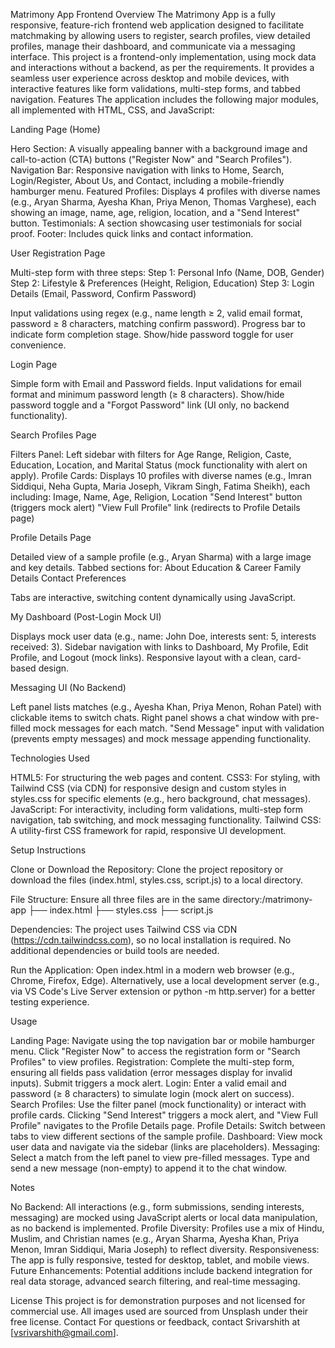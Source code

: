 Matrimony App Frontend
Overview
The Matrimony App is a fully responsive, feature-rich frontend web application designed to facilitate matchmaking by allowing users to register, search profiles, view detailed profiles, manage their dashboard, and communicate via a messaging interface. This project is a frontend-only implementation, using mock data and interactions without a backend, as per the requirements. It provides a seamless user experience across desktop and mobile devices, with interactive features like form validations, multi-step forms, and tabbed navigation.
Features
The application includes the following major modules, all implemented with HTML, CSS, and JavaScript:

Landing Page (Home)

Hero Section: A visually appealing banner with a background image and call-to-action (CTA) buttons ("Register Now" and "Search Profiles").
Navigation Bar: Responsive navigation with links to Home, Search, Login/Register, About Us, and Contact, including a mobile-friendly hamburger menu.
Featured Profiles: Displays 4 profiles with diverse names (e.g., Aryan Sharma, Ayesha Khan, Priya Menon, Thomas Varghese), each showing an image, name, age, religion, location, and a "Send Interest" button.
Testimonials: A section showcasing user testimonials for social proof.
Footer: Includes quick links and contact information.


User Registration Page

Multi-step form with three steps:
Step 1: Personal Info (Name, DOB, Gender)
Step 2: Lifestyle & Preferences (Height, Religion, Education)
Step 3: Login Details (Email, Password, Confirm Password)


Input validations using regex (e.g., name length ≥ 2, valid email format, password ≥ 8 characters, matching confirm password).
Progress bar to indicate form completion stage.
Show/hide password toggle for user convenience.


Login Page

Simple form with Email and Password fields.
Input validations for email format and minimum password length (≥ 8 characters).
Show/hide password toggle and a "Forgot Password" link (UI only, no backend functionality).


Search Profiles Page

Filters Panel: Left sidebar with filters for Age Range, Religion, Caste, Education, Location, and Marital Status (mock functionality with alert on apply).
Profile Cards: Displays 10 profiles with diverse names (e.g., Imran Siddiqui, Neha Gupta, Maria Joseph, Vikram Singh, Fatima Sheikh), each including:
Image, Name, Age, Religion, Location
"Send Interest" button (triggers mock alert)
"View Full Profile" link (redirects to Profile Details page)




Profile Details Page

Detailed view of a sample profile (e.g., Aryan Sharma) with a large image and key details.
Tabbed sections for:
About
Education & Career
Family Details
Contact Preferences


Tabs are interactive, switching content dynamically using JavaScript.


My Dashboard (Post-Login Mock UI)

Displays mock user data (e.g., name: John Doe, interests sent: 5, interests received: 3).
Sidebar navigation with links to Dashboard, My Profile, Edit Profile, and Logout (mock links).
Responsive layout with a clean, card-based design.


Messaging UI (No Backend)

Left panel lists matches (e.g., Ayesha Khan, Priya Menon, Rohan Patel) with clickable items to switch chats.
Right panel shows a chat window with pre-filled mock messages for each match.
"Send Message" input with validation (prevents empty messages) and mock message appending functionality.



Technologies Used

HTML5: For structuring the web pages and content.
CSS3: For styling, with Tailwind CSS (via CDN) for responsive design and custom styles in styles.css for specific elements (e.g., hero background, chat messages).
JavaScript: For interactivity, including form validations, multi-step form navigation, tab switching, and mock messaging functionality.
Tailwind CSS: A utility-first CSS framework for rapid, responsive UI development.

Setup Instructions

Clone or Download the Repository:
Clone the project repository or download the files (index.html, styles.css, script.js) to a local directory.


File Structure:
Ensure all three files are in the same directory:/matrimony-app
├── index.html
├── styles.css
├── script.js




Dependencies:
The project uses Tailwind CSS via CDN (https://cdn.tailwindcss.com), so no local installation is required.
No additional dependencies or build tools are needed.


Run the Application:
Open index.html in a modern web browser (e.g., Chrome, Firefox, Edge).
Alternatively, use a local development server (e.g., via VS Code's Live Server extension or python -m http.server) for a better testing experience.



Usage

Landing Page: Navigate using the top navigation bar or mobile hamburger menu. Click "Register Now" to access the registration form or "Search Profiles" to view profiles.
Registration: Complete the multi-step form, ensuring all fields pass validation (error messages display for invalid inputs). Submit triggers a mock alert.
Login: Enter a valid email and password (≥ 8 characters) to simulate login (mock alert on success).
Search Profiles: Use the filter panel (mock functionality) or interact with profile cards. Clicking "Send Interest" triggers a mock alert, and "View Full Profile" navigates to the Profile Details page.
Profile Details: Switch between tabs to view different sections of the sample profile.
Dashboard: View mock user data and navigate via the sidebar (links are placeholders).
Messaging: Select a match from the left panel to view pre-filled messages. Type and send a new message (non-empty) to append it to the chat window.

Notes

No Backend: All interactions (e.g., form submissions, sending interests, messaging) are mocked using JavaScript alerts or local data manipulation, as no backend is implemented.
Profile Diversity: Profiles use a mix of Hindu, Muslim, and Christian names (e.g., Aryan Sharma, Ayesha Khan, Priya Menon, Imran Siddiqui, Maria Joseph) to reflect diversity.
Responsiveness: The app is fully responsive, tested for desktop, tablet, and mobile views.
Future Enhancements: Potential additions include backend integration for real data storage, advanced search filtering, and real-time messaging.

License
This project is for demonstration purposes and not licensed for commercial use. All images used are sourced from Unsplash under their free license.
Contact
For questions or feedback, contact Srivarshith at [vsrivarshith@gmail.com].
